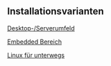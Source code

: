 ## Installationsvarianten



[Desktop-/Serverumfeld](/kapitel-1-installation/installationsvarianten/desktop-serverbereich.md)

[Embedded Bereich](/kapitel-1-installation/installationsvarianten/embedded-bereich.md)

[Linux für unterwegs](/kapitel-1-installation/installationsvarianten/linux-auf-dem-usb-stick-fur-unterwegs.md)

